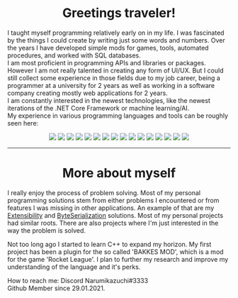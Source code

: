 <h1 align="center">Greetings traveler!</h1>
  
I taught myself programming relatively early on in my life. I was fascinated by the things I could create by writing just some words and numbers. Over the years I have developed simple mods for games, tools, automated procedures, and worked with SQL databases.  
I am most proficient in programming APIs and libraries or packages. However I am not really talented in creating any form of UI/UX. But I could still collect some experience in those fields due to my job career, being a programmer at a university for 2 years as well as working in a software company creating mostly web applications for 2 years.  
I am constantly interested in the newest technologies, like the newest iterations of the .NET Core Framework or machine learning/AI.  
My experience in various programming languages and tools can be roughly seen here:  
<p align="center">
  <img src="https://img.shields.io/badge/Visual%20Studio-11%20years-7f4ad5" />
  <img src="https://img.shields.io/badge/C%23-11%20years-178600" />
  <img src="https://img.shields.io/badge/WinForms-9%20years-178600" />
  <img src="https://img.shields.io/badge/WPF%20and%20XAML-6%20years-178600" />
  <img src="https://img.shields.io/badge/ASP.NET%20Core-2%20years-178600" />
  <img src="https://img.shields.io/badge/C%2B%2B-2%20years-f34b7d" />
  <img src="https://img.shields.io/badge/Java-1%20year-b07219" />
  <img src="https://img.shields.io/badge/SQL-4%20years-2360ba" />
  <img src="https://img.shields.io/badge/VBA-3%20years-867db1" />
  <img src="https://img.shields.io/badge/HTML-7%20years-e34c26" />
  <img src="https://img.shields.io/badge/CSS-7%20years-563d7c" />
  <img src="https://img.shields.io/badge/Javascript-6%20years-f1e05a" />
  <img src="https://img.shields.io/badge/PHP-3%20years-4f5d95" />
  <img src="https://img.shields.io/badge/Git-3%20years-ba234e" />
  <img src="https://img.shields.io/badge/Typescript-2%20years-4580dc" />
  <img src="https://img.shields.io/badge/React-2%20years-4580dc" />
</p>  

---
  
<h1 align="center">More about myself</h1>
<p>
I really enjoy the process of problem solving. Most of my personal programming solutions stem from either problems I encountered or from features I was missing in other applications. An example of that are my <a href="https://github.com/Narumikazuchi/Extensibility">Extensibility</a> and <a href="https://github.com/Narumikazuchi/Generators.ByteSerialization">ByteSerialization</a> solutions. Most of my personal projects had similar roots. There are also projects where I'm just interested in the way the problem is solved.  
</p>
<p>
Not too long ago I started to learn C++ to expand my horizon. My first project has been a plugin for the so called 'BAKKES MOD', which is a mod for the game 'Rocket League'. I plan to further my research and improve my understanding of the language and it's perks.
</p>
<p>
How to reach me: Discord Narumikazuchi#3333<br />
Github Member since 29.01.2021.
</p>  
